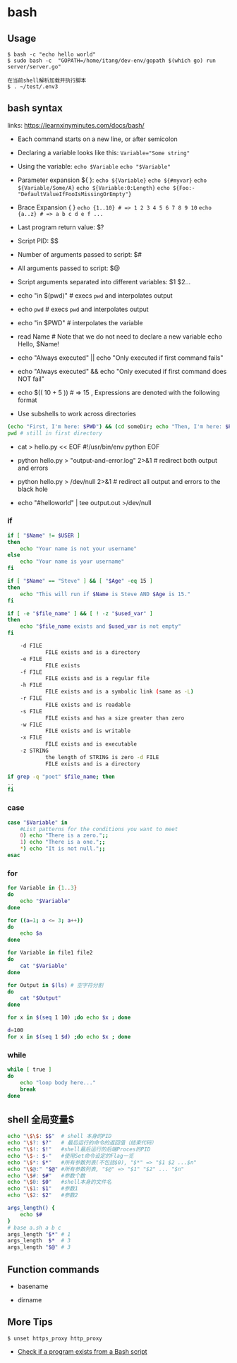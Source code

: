 # bash

## Usage

    $ bash -c "echo hello world"
    $ sudo bash -c  "GOPATH=/home/itang/dev-env/gopath $(which go) run server/server.go"

    在当前shell解析加载并执行脚本
    $ . ~/test/.env3

## bash syntax

links: https://learnxinyminutes.com/docs/bash/

* Each command starts on a new line, or after semicolon
* Declaring a variable looks like this: `Variable="Some string"`
* Using the variable: `echo $Variable` `echo "$Variable"`

* Parameter expansion ${ }:
    `echo ${Variable}`
    `echo ${#myvar}`
    `echo ${Variable/Some/A}`
    `echo ${Variable:0:Length}`
    `echo ${Foo:-"DefaultValueIfFooIsMissingOrEmpty"}`
* Brace Expansion { }
    `echo {1..10} # => 1 2 3 4 5 6 7 8 9 10`
    `echo {a..z} # => a b c d e f ...`

* Last program return value:            $?
* Script PID:                           $$
* Number of arguments passed to script: $#
* All arguments passed to script:       $@
* Script arguments separated into different variables: $1 $2...

* echo "in $(pwd)" # execs `pwd` and interpolates output
* echo `pwd`       # execs `pwd` and interpolates output
* echo "in $PWD"   # interpolates the variable

* read Name # Note that we do not need to declare a new variable
    echo Hello, $Name!

* echo "Always executed" || echo "Only executed if first command fails"
* echo "Always executed" && echo "Only executed if first command does NOT fail"
* echo $(( 10 + 5 )) # => 15 , Expressions are denoted with the following format
* Use subshells to work across directories

```bash
(echo "First, I'm here: $PWD") && (cd someDir; echo "Then, I'm here: $PWD")
pwd # still in first directory
```

* cat > hello.py << EOF
    #!/usr/bin/env python
    EOF

* python hello.py > "output-and-error.log" 2>&1 # redirect both output and errors
* python hello.py > /dev/null 2>&1 # redirect all output and errors to the black hole

* echo "#helloworld" | tee output.out >/dev/null

### if

```bash
if [ "$Name" != $USER ]
then
    echo "Your name is not your username"
else
    echo "Your name is your username"
fi

if [ "$Name" == "Steve" ] && [ "$Age" -eq 15 ]
then
    echo "This will run if $Name is Steve AND $Age is 15."
fi

if [ -e "$file_name" ] && [ ! -z "$used_var" ]
then
    echo "$file_name exists and $used_var is not empty"
fi

    -d FILE
            FILE exists and is a directory
    -e FILE
            FILE exists
    -f FILE
            FILE exists and is a regular file
    -h FILE
            FILE exists and is a symbolic link (same as -L)
    -r FILE
            FILE exists and is readable
    -s FILE
            FILE exists and has a size greater than zero
    -w FILE
            FILE exists and is writable
    -x FILE
            FILE exists and is executable
    -z STRING
            the length of STRING is zero -d FILE
            FILE exists and is a directory

if grep -q "poet" $file_name; then
..
fi
```

### case

```bash
case "$Variable" in
    #List patterns for the conditions you want to meet
    0) echo "There is a zero.";;
    1) echo "There is a one.";;
    *) echo "It is not null.";;
esac
```

### for

```bash
for Variable in {1..3}
do
    echo "$Variable"
done

for ((a=1; a <= 3; a++))
do
    echo $a
done

for Variable in file1 file2
do
    cat "$Variable"
done

for Output in $(ls) # 空字符分割
do
    cat "$Output"
done

for x in $(seq 1 10) ;do echo $x ; done

d=100
for x in $(seq 1 $d) ;do echo $x ; done
```

### while

```bash
while [ true ]
do
    echo "loop body here..."
    break
done
```

## shell 全局变量$

```bash
echo "\$\$: $$"  # shell 本身的PID
echo "\$?: $?"   # 最后运行的命令的返回值（结束代码）
echo "\$!: $!"   #shell最后运行的后端Proces的PID
echo "\$-: $-"   #使用Set命令设定的Flag一览
echo "\$*: $*"   #所有参数列表(不包括$0), "$*" => "$1 $2 ...$n"
echo "\$@:" "$@" #所有参数列表, "$@" => "$1" "$2" ... "$n"
echo "\$#: $#"   #参数个数
echo "\$0: $0"   #shell本身的文件名
echo "\$1: $1"   #参数1
echo "\$2: $2"   #参数2

args_length() {
    echo $#
}
# base a.sh a b c
args_length "$*" # 1
args_length  $*  # 3
args_length "$@" # 3
```

## Function commands

* basename

* dirname

## More Tips

    $ unset https_proxy http_proxy

* [Check if a program exists from a Bash script](https://stackoverflow.com/questions/592620/check-if-a-program-exists-from-a-bash-script/677212#677212)

